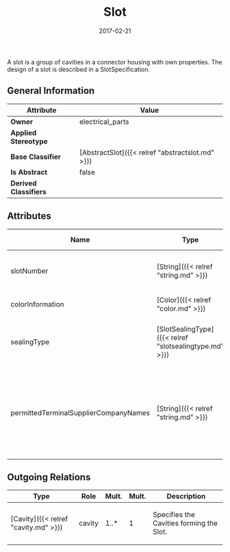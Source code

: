 ﻿---
title: Slot
toc: false
type: specs
date: "2017-02-21"
draft: false
specification: VEC
version: 1.1.3
documentType: "Recommendation"
elementType: Class
classes:
  - Slot
menu_name: vec-1.1.3
---
<p> A slot is a group of cavities in a connector housing with own properties. The design of a slot is described in a SlotSpecification.      </p>

## General Information

| Attribute               | Value |
|-------------------------|-------|
| **Owner**               | electrical_parts |
| **Applied Stereotype**  |   |
| **Base Classifier**     | [AbstractSlot]({{< relref "abstractslot.md" >}})<br/>  |
| **Is Abstract**         | false |
| **Derived Classifiers** |   |

## Attributes
|  Name  |  Type  |  Mult.  |  Description  |  Owning Classifier  |
|--------|--------|---------|---------------|--------------|
|slotNumber | [String]({{< relref "string.md" >}}) | 0..1 | <p>Specifies the number of the slot. This must be unique within a ConnectorHousingSpecification.  </p> | [AbstractSlot]({{< relref "abstractslot.md" >}}) |
|colorInformation | [Color]({{< relref "color.md" >}}) | 0..* | <p> Specifies the color of the slot.      </p> | [Slot]({{< relref "slot.md" >}}) |
|sealingType | [SlotSealingType]({{< relref "slotsealingtype.md" >}}) | 0..1 | <p> Specifies the type of the sealing of the slot, if sealed. The values are defined in an <i>OpenEnumeration</i>.      </p> | [Slot]({{< relref "slot.md" >}}) |
|permittedTerminalSupplierCompanyNames | [String]({{< relref "string.md" >}}) | 0..* | <p> If this attribute is defined, it is only permitted to use terminals of one of the listed terminal suppliers.      </p>      <p> The used company name shall be same as the one used as <i>PartVersion.companyName</i> for part numbers of this supplier.      </p> | [Slot]({{< relref "slot.md" >}}) |

## Outgoing Relations
|    Type  |   Role   |   Mult.   |   Mult.   |   Description   |
|----------|----------|-----------|-----------|-----------------|
| [Cavity]({{< relref "cavity.md" >}}) | cavity | 1..* | 1 | <p> Specifies the Cavities forming the Slot.      </p> |
